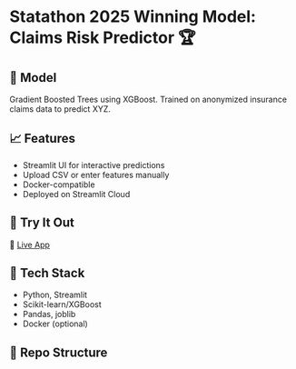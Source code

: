 # Statathon 2025 Winning Model: Claims Risk Predictor 🏆

## 🧠 Model
Gradient Boosted Trees using XGBoost. Trained on anonymized insurance claims data to predict XYZ.

## 📈 Features
- Streamlit UI for interactive predictions
- Upload CSV or enter features manually
- Docker-compatible
- Deployed on Streamlit Cloud

## 🚀 Try It Out
🔗 [Live App](https://your-streamlit-url.com)

## 🧰 Tech Stack
- Python, Streamlit
- Scikit-learn/XGBoost
- Pandas, joblib
- Docker (optional)

## 📁 Repo Structure
